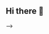 ## Hi there 👋

<!--
**keerthananayak04/keerthananayak04** is a ✨ _special_ ✨ repository because its `README.md` (this file) appears on your GitHub profile.

# 💫 About Me:
Student


# 💻 Tech Stack:
![C](https://img.shields.io/badge/c-%2300599C.svg?style=for-the-badge&logo=c&logoColor=white)
# 📊 GitHub Stats:
![](https://github-readme-stats.vercel.app/api?username=keerthananayak04&theme=dark&hide_border=false&include_all_commits=false&count_private=false)<br/>
![](https://nirzak-streak-stats.vercel.app/?user=keerthananayak04&theme=dark&hide_border=false)<br/>
![](https://github-readme-stats.vercel.app/api/top-langs/?username=keerthananayak04&theme=dark&hide_border=false&include_all_commits=false&count_private=false&layout=compact)

---
[![](https://visitcount.itsvg.in/api?id=keerthananayak04&icon=0&color=0)](https://visitcount.itsvg.in)

<!-- Proudly created with GPRM ( https://gprm.itsvg.in ) -->
-->
